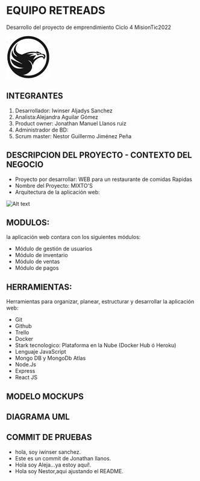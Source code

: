 # EQUIPO RETREADS
Desarrollo del proyecto de emprendimiento Ciclo 4 MisionTic2022

![Alt text](LogoDraft.jpg) 

## INTEGRANTES
1. Desarrollador: Iwinser Aljadys Sanchez 
2. Analista:Alejandra Aguilar Gómez 
3. Product owner: Jonathan Manuel Llanos ruiz 
4. Administrador de BD: 
5. Scrum master: Nestor Guillermo Jiménez Peña   

## DESCRIPCION DEL PROYECTO - CONTEXTO DEL NEGOCIO 
- Proyecto por desarrollar:  WEB para un restaurante de comidas Rapidas
- Nombre del Proyecto: MIXTO'S
- Arquitectura de la aplicación web:

![Alt text](Arquitectura-Aplicación-Web.png) 

## MODULOS: 
la aplicación web contara con los siguientes módulos:
- Módulo de gestión de usuarios
- Módulo de inventario
- Módulo de ventas
- Módulo de pagos

## HERRAMIENTAS:
Herramientas para organizar, planear, estructurar y desarrollar la aplicación web:
- Git
- Github
- Trello
- Docker
- Stark tecnologico: Plataforma en la Nube (Docker Hub ó Heroku)
- Lenguaje JavaScript
- Mongo DB y MongoDb Atlas
- Node.Js
- Express
- React JS

## MODELO MOCKUPS

## DIAGRAMA UML

## COMMIT DE PRUEBAS
- hola, soy iwinser sanchez.
- Este es un commit de Jonathan llanos.
- Hola soy Aleja...ya estoy aquí!. 
- Hola soy Nestor,aqui ajustando el README.
